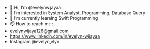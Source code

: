 - 👋 Hi, I’m @evelynwijayaa
- 👀 I’m interested in System Analyst, Programming, Database Query
- 🌱 I’m currently learning Swift Programming
- 📫 How to reach me :
- evelynwijaya126@gmail.com
- https://www.linkedin.com/in/evelyn-wijayaa
- Instagram @evelyn_vlyn

<!---
evelynwijayaa/evelynwijayaa is a ✨ special ✨ repository because its `README.md` (this file) appears on your GitHub profile.
You can click the Preview link to take a look at your changes.
--->
